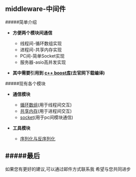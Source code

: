 middleware-中间件
------------------------

#####简单介绍
* **方便两个模块间通信**
  * 线程间-循环数组实现
  * 进程间-共享内存实现
  * PC间-简单Socket实现
  * 服务器-asio高并发实现

* **其中需要引用到 [c++ boost库](http://www.boost.org/)(去官网下载编译)**


#####现有各个模块
* **通信模块**
  * [循环数组](https://github.com/NingLeixueR/middleware/tree/master/src/loop_array)(用于线程间交互)
  * [共享内存](https://github.com/NingLeixueR/middleware/tree/master/src/shared_memory)(用于进程间交互)
  * [socket](https://github.com/NingLeixueR/middleware/tree/master/src/socket_io)(用于pc间模块通信)

* **工具模块**
  * [序列化与反序列化](https://github.com/NingLeixueR/middleware/tree/master/src/tools/serializecpp)



#####最后
------------------------------------------
如果您有更好的建议,可以通过邮件方式联系我
希望与您共同进步
